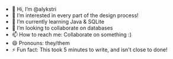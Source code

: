 - 👋 Hi, I’m @alykstri
- 👀 I’m interested in every part of the design process!
- 🌱 I’m currently learning Java & SQLite
- 💞️ I’m looking to collaborate on databases
- 📫 How to reach me: Collaborate on something :)
- 😄 Pronouns: they/them
- ⚡ Fun fact: This took 5 minutes to write, and isn't close to done!

<!---
alykstri/alykstri is a ✨ special ✨ repository because its `README.md` (this file) appears on your GitHub profile.
You can click the Preview link to take a look at your changes.
--->
